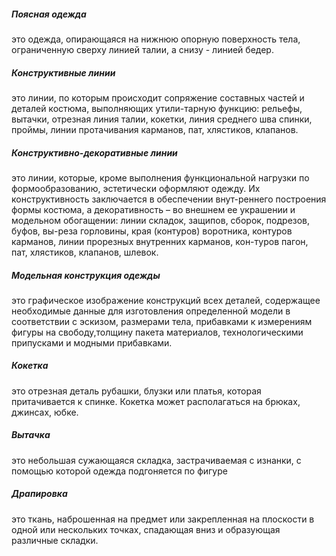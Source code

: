##### Поясная одежда
это одежда, опирающаяся на нижнюю опорную поверхность тела, ограниченную сверху линией талии, а снизу - линией бедер.
##### Конструктивные линии
это линии, по которым происходит сопряжение составных частей и деталей костюма, выполняющих утили-тарную функцию: рельефы, вытачки, отрезная линия талии, кокетки, линия среднего шва спинки, проймы, линии протачивания карманов, пат, хлястиков, клапанов.
##### Конструктивно-декоративные линии
это линии, которые, кроме выполнения функциональной нагрузки по формообразованию, эстетически оформляют одежду. Их конструктивность заключается в обеспечении внут-реннего построения формы костюма, а декоративность – во внешнем ее украшении и модельном обогащении: линии складок, защипов, сборок, подрезов, буфов, вы-реза горловины, края (контуров) воротника, контуров карманов, линии прорезных внутренних карманов, кон-туров пагон, пат, хлястиков, клапанов, шлевок.
##### Модельная конструкция одежды
это графическое изображение конструкций всех деталей, содержащее необходимые данные для изготовления определенной модели в соответствии с эскизом, размерами тела, прибавками к измерениям фигуры на свободу,толщину пакета материалов, технологическими припусками и модными прибавками.
##### Кокетка
это отрезная деталь рубашки, блузки или платья, которая притачивается к спинке. Кокетка может располагаться на брюках, джинсах, юбке.
##### Вытачка
это небольшая сужающаяся складка, застрачиваемая с изнанки, с помощью которой одежда подгоняется по фигуре
##### Драпировка
это ткань, наброшенная на предмет или закрепленная на плоскости в одной или нескольких точках, спадающая вниз и образующая различные складки.
